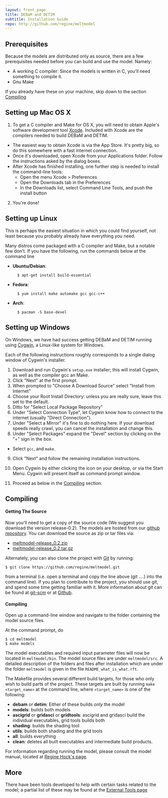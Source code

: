 ```yaml
---
layout: front_page 
title: DEBaM and DETIM
subtitle: Installation Guide
repo: http://github.com/regine/meltmodel
---
```


Prerequisites
-------------
Because the models are distributed only as source, there are a few
prerequisites needed before you can build and use the model. Namely:

* A working C compiler: Since the models is written in C, you'll need
    something to compile it.
* Gnu Make

If you already have these on your machine, skip down to the section 
[Compiling](#compiling)


Setting up Mac OS X
---------------

1. To get a C compiler and Make for OS X, you will need to obtain 
Apple's software development tool [Xcode](https://developer.apple.com/xcode/).
Included with Xcode are the compilers needed to build DEBaM and DETIM.
  * The easiest way to obtain Xcode is via the App Store. It's pretty big,
  so do this somewhere with a fast internet connection. 
  * Once it's downloaded, open Xcode from your Applications folder.
  Follow the instructions asked by the dialog boxes.
  * After Xcode has finished installing, one further step is needed to install
  the command-line tools:
      - Open the menu Xcode > Preferences
      - Open the Downloads tab in the Preferences
      - In the Downloads list, select Command Line Tools, and push the
      install button
2. You're done!
 
Setting up Linux
----------------
This is perhaps the easiest situation in which you could find yourself,
not least because you probably already have everything you need.

Many distros come packaged with a C compiler and Make, but a notable few
don't. If you have the following, run the commands below at the command line

- __Ubuntu/Debian__:

        $ apt-get install build-essential

- __Fedora__:

        $ yum install make automake gcc gcc-c++ 

- __Arch__:

        $ pacman -S base-devel

 
Setting up Windows
---------------------------
On Windows, we have had success getting DEBaM and DETIM running using 
[Cygwin](http://www.cygwin.com/), a Linux-like system for Windows.

Each of the following instructions roughly corresponds to a single dialog
window of Cygwin's installer.

1. Download and run Cygwin's ```setup.exe``` installer; this will
   install Cygwin, as well as the compiler gcc an Make.
2. Click "Next" at the first prompt.
3. When prompted to "Choose A Download Source" select "Install from Internet"
4. Choose your Root Install Directory: unless you are really sure,
   leave this set to the default.
5. Ditto for "Select Local Package Repository"
6. Under "Select Connection Type", let Cygwin know how to connect to
   the internet (usually "Direct Connection").
7. Under "Select a Mirror" it's fine to do nothing here. If your
   download speeds really crawl, you can cancel the installation
   and change this. 
8. Under "Select Packages" expand the "Devel" section by clicking
   on the "+" sign in the box.
  - Select ```gcc```, and ```make```.
9. Click "Next" and follow the remaining installation instructions.

10. Open Cygwin by either clicking the icon on your desktop, or
via the Start Menu. Cygwin will present itself as command prompt
window.

11. Proceed as below in the [Compiling](#compiling) section.

<a id="compiling"></a>
Compiling
---------

#### Getting The Source

Now you'll need to get a copy of the source code (We suggest you download the version release-0.2). 
The models are hosted from our [github repository]({{%page.repo%}}).
You can download the source as zip or tar files via:

-  [meltmodel-release\_0.2.zip]({{%page.repo%}}/zipball/release_0.2)
-  [meltmodel-release\_0.2.tar.gz]({{%page.repo%}}/tarball/release_0.2)

Alternately, you can also clone the project with [Git](http://git-scm.com) by
running:

    $ git clone https://github.com/regine/meltmodel.git

from a terminal (i.e. open a terminal and copy the line above (git ....) into the command line). If you plan to contribute to the
project, you should use git, and spend some time getting
familiar with it. More information about git can be
found at [git-scm](http://git-scm.com/) or at 
[Github](http://help.github.com/articles/).


#### Compiling

Open up a command-line window and navigate to the folder containing the 
model source files.

At the command prompt, do

    $ cd meltmodel
    $ make models

The model executables and required input parameter files will now be located in ```meltmodel/bin```. The model source files are under ```meltmodel/src```.
A detailed description of the folders and files after installation which are under the folder ```meltmodel``` is given in the file ```README_what_is_what.rft```.

The Makefile provides several different build targets, for those who
only wish to build parts of the project. These targets are built by
running ```make <target_name>``` at the command line, where ```<target_name>```
is one of the following:

- __debam__ or __detim__: Either of these builds _only_ the model
- __models__: builds both models
- __ascigrid__ or __gridasci__ or __gridtools__: ascigrid and gridasci build the individual executables, grid tools builds both
- __shading__: builds the shading tool
- __utils__: builds both shading and the grid tools
- __all__: builds everything
- __clean__: deletes all built executables and intermediate build products. 

For information regarding running the model, please consult
the model manual, located at [Regine Hock's page](http://gi.alaska.edu/~regine/meltmodel).

More
----
There have been tools developed to help with certain tasks related to the model;
a partial list of these may be found at the [External Tools page](tools.html)
